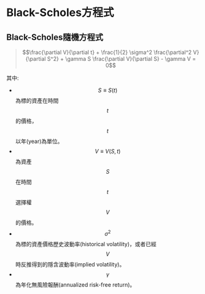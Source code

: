 # Black-Scholes方程式

## Black-Scholes隨機方程式

> $$\frac{\partial V}{\partial t} + \frac{1}{2} \sigma^2 \frac{\partial^2 V}{\partial S^2} + \gamma S \frac{\partial V}{\partial S} - \gamma V = 0$$

其中:

* $$S \equiv S(t)$$為標的資產在時間$$t$$的價格，$$t$$以年(year)為單位。
* $$V \equiv V(S,t)$$為資產$$S$$在時間$$t$$選擇權$$V$$的價格。
* $$\sigma^2$$為標的資產價格歷史波動率(historical volatility)，或者已經$$V$$時反推得到的隱含波動率(implied volatility)。
* $$\gamma$$為年化無風險報酬(annualized risk-free return)。
